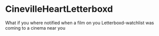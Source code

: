 # CinevilleHeartLetterboxd
What if you where notified when a film on you Letterboxd-watchlist was coming to a cinema near you
